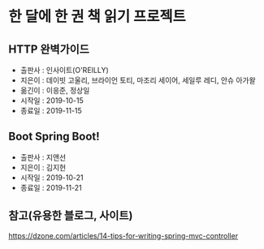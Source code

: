 # 한 달에 한 권 책 읽기 프로젝트

## HTTP 완벽가이드 
  
  - 출판사 : 인사이트(O'REILLY)
  - 지은이 : 데이빗 고울리, 브라이언 토티, 마조리 세이어, 세일루 레디, 안슈 아가왈
  - 옮긴이 : 이응준, 정상일
  - 시작일 : 2019-10-15
  - 종료일 : 2019-11-15
  
## Boot Spring Boot!

  - 출판사 : 지앤선
  - 지은이 : 김지헌
  - 시작일 : 2019-10-21
  - 종료일 : 2019-11-21
  
## 참고(유용한 블로그, 사이트)
  
  https://dzone.com/articles/14-tips-for-writing-spring-mvc-controller
